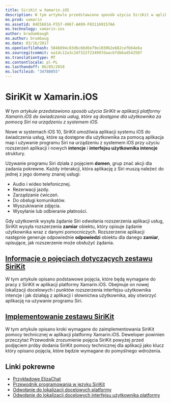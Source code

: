 ```yaml
---
title: SiriKit w Xamarin.iOS
description: W tym artykule przedstawiono sposób użycia SiriKit w aplikacji platformy Xamarin.iOS do świadczenia usług, które są dostępne dla użytkownika za pomocą Siri na urządzeniu z systemem iOS.
ms.prod: xamarin
ms.assetid: 84E5681A-F557-4967-AA99-F831169157AA
ms.technology: xamarin-ios
author: bradumbaugh
ms.author: brumbaug
ms.date: 03/16/2017
ms.openlocfilehash: 584b694c83d6c66d6e79e1030b2e682cefb64e6a
ms.sourcegitcommit: ea1dc12a3c2d7322f234997daacbfdb6ad542507
ms.translationtype: MT
ms.contentlocale: pl-PL
ms.lasthandoff: 06/05/2018
ms.locfileid: "34788055"
---
```

# <a name="sirikit-in-xamarinios"></a>SiriKit w Xamarin.iOS

_W tym artykule przedstawiono sposób użycia SiriKit w aplikacji platformy Xamarin.iOS do świadczenia usług, które są dostępne dla użytkownika za pomocą Siri na urządzeniu z systemem iOS._

Nowe w systemach iOS 10, SiriKit umożliwia aplikacji systemu iOS do świadczenia usług, które są dostępne dla użytkownika za pomocą aplikacja map i używanie programu Siri na urządzeniu z systemem iOS przy użyciu rozszerzeń aplikacji i nowych **intencje** i **interfejsu użytkownika intencje** struktury.

Używanie programu Siri działa z pojęciem **domen**, grup znać akcji dla zadania pokrewne. Każdy interakcji, która aplikację z Siri muszą należeć do jednej z jego domeny znanej usługi:

- Audio i wideo telefonicznej.
- Rezerwacji jazdy.
- Zarządzanie ćwiczeń.
- Do obsługi komunikatów.
- Wyszukiwanie zdjęcia.
- Wysyłanie lub odbieranie płatności.

Gdy użytkownik wysyła żądanie Siri odwołania rozszerzenia aplikacji usług, SiriKit wysyła rozszerzenia **zamiar** obiektu, który opisuje żądanie użytkownika wraz z danymi pomocniczych. Rozszerzenie aplikacji następnie generuje odpowiednie **odpowiedzi** obiektu dla danego **zamiar**, opisujące, jak rozszerzenie może obsłużyć żądania.

## <a name="understanding-sirikit-conceptsiosplatformsirikitunderstanding-sirikitmd"></a>[Informacje o pojęciach dotyczących zestawu SiriKit](~/ios/platform/sirikit/understanding-sirikit.md)

W tym artykule opisano podstawowe pojęcia, które będą wymagane do pracy z SiriKit w aplikacji platformy Xamarin.iOS. Obejmuje on nowej lokalizacji docelowych i punktów rozszerzenia interfejsu użytkownika intencje i jak działają z aplikacji i słownictwa użytkownika, aby otworzyć aplikację na używanie programu Siri.

## <a name="implementing-sirikitiosplatformsirikitimplementing-sirikitmd"></a>[Implementowanie zestawu SiriKit](~/ios/platform/sirikit/implementing-sirikit.md)

W tym artykule opisano kroki wymagane do zaimplementowania SiriKit pomocy technicznej w aplikacji platformy Xamarin.iOS. Deweloper powinien przeczytać Przewodnik zrozumienie pojęcia SiriKit powyżej przed podjęciem próby dodania SiriKit pomocy technicznej dla aplikacji jako klucz który opisano pojęcia, które będzie wymagane do pomyślnego wdrożenia.





## <a name="related-links"></a>Linki pokrewne

- [Przykładowe ElizaChat](https://developer.xamarin.com/samples/monotouch/ios10/ElizaChat/)
- [Przewodnik programowania w języku SiriKit](https://developer.apple.com/library/prerelease/content/documentation/Intents/Conceptual/SiriIntegrationGuide/index.html)
- [Odwołanie do lokalizacji docelowych platformy](https://developer.apple.com/reference/intents)
- [Odwołanie do lokalizacji docelowych interfejsu użytkownika platformy](https://developer.apple.com/reference/intentsui)
